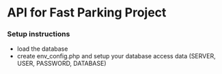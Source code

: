# API for Fast Parking Project

### Setup instructions
- load the database
- create env_config.php and setup your database access data (SERVER, USER, PASSWORD, DATABASE)

